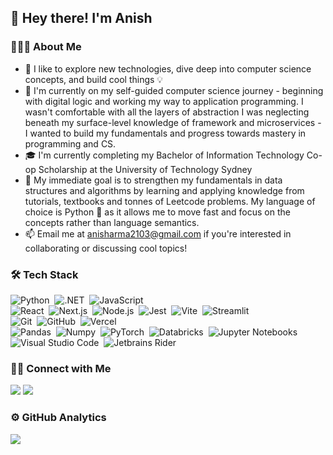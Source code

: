 ## 👋 Hey there! I'm Anish

### 👨🏻‍💻 About Me
- 👀 I like to explore new technologies, dive deep into computer science concepts, and build cool things 💡
- 🌱 I'm currently on my self-guided computer science journey - beginning with digital logic and working my way to application programming. I wasn't comfortable with all the layers of abstraction I was neglecting beneath my surface-level knowledge of framework and microservices - I wanted to build my fundamentals and progress towards mastery in programming and CS.
- 🎓 I'm currently completing my Bachelor of Information Technology Co-op Scholarship at the University of Technology Sydney
- 🥅 My immediate goal is to strengthen my fundamentals in data structures and algorithms by learning and applying knowledge from tutorials, textbooks and tonnes of Leetcode problems. My language of choice is Python 🐍 as it allows me to move fast and focus on the concepts rather than language semantics.
- 📫 Email me at anisharma2103@gmail.com if you're interested in collaborating or discussing cool topics!

### 🛠 Tech Stack

![Python](https://img.shields.io/badge/-Python-333333?style=flat&logo=python)&nbsp;
![.NET](https://img.shields.io/badge/-C%23_.NET-333333)&nbsp;
![JavaScript](https://img.shields.io/badge/-JavaScript-333333?style=flat&logo=javascript)&nbsp;\
![React](https://img.shields.io/badge/-React-333333?style=flat&logo=react)&nbsp;
![Next.js](https://img.shields.io/badge/-Next.js-333333?style=flat&logo=nextdotjs)&nbsp;
![Node.js](https://img.shields.io/badge/-Node.js-333333?style=flat&logo=node.js)&nbsp;
![Jest](https://img.shields.io/badge/-Jest-333333?style=flat&logo=jest)&nbsp;
![Vite](https://img.shields.io/badge/-Vite-333333?style=flat&logo=vite)&nbsp;
![Streamlit](https://img.shields.io/badge/-Streamlit-333333?style=flat&logo=streamlit)&nbsp;\
![Git](https://img.shields.io/badge/-Git-333333?style=flat&logo=git)&nbsp;
![GitHub](https://img.shields.io/badge/-GitHub-333333?style=flat&logo=github)&nbsp;
![Vercel](https://img.shields.io/badge/-Vercel-333333?style=flat&logo=vercel)&nbsp;\
![Pandas](https://img.shields.io/badge/-Pandas-333333?style=flat&logo=pandas)&nbsp;
![Numpy](https://img.shields.io/badge/-Numpy-333333?style=flat&logo=numpy)&nbsp;
![PyTorch](https://img.shields.io/badge/-PyTorch-333333?style=flat&logo=pytorch)&nbsp;
![Databricks](https://img.shields.io/badge/-Databricks-333333?style=flat&logo=databricks)&nbsp;
![Jupyter Notebooks](https://img.shields.io/badge/-Jupyter_Notebooks-333333?style=flat&logo=jupyter)&nbsp;\
![Visual Studio Code](https://img.shields.io/badge/-Visual%20Studio%20Code-333333?style=flat&logo=visual-studio-code&logoColor=007ACC)&nbsp;
![Jetbrains Rider](https://img.shields.io/badge/-Jetbrains_Rider-333333?style=flat&logo=rider)&nbsp;

### 🤝🏻 Connect with Me

<a href="https://www.linkedin.com/in/anish-sharma-933266221/"><img src="https://img.shields.io/badge/Anish%20Sharma-0077B5?style=flat-square&logo=Linkedin&logoColor=white"/></a>
<a href="mailto:anisharma2103@gmail.com"><img src="https://img.shields.io/badge/-anisharma2103@gmail.com-D14836?style=flat-square&logo=Gmail&logoColor=white"/></a>

### ⚙️ GitHub Analytics
![](http://github-profile-summary-cards.vercel.app/api/cards/profile-details?username=anishsharma21&theme=tokyonight)
